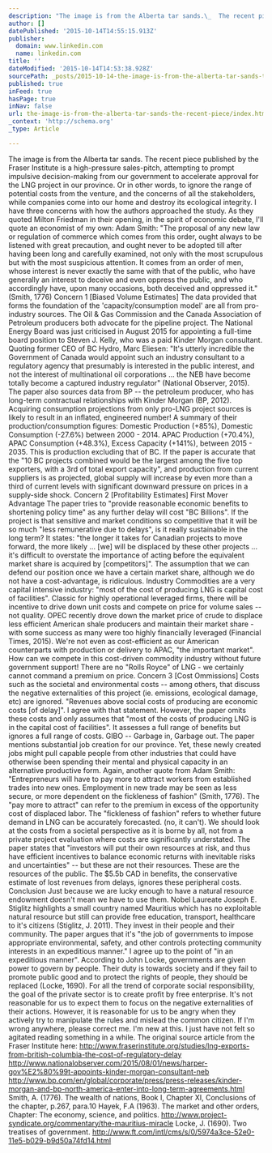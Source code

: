 ```yaml
---
description: "The image is from the Alberta tar sands.\_  The recent piece published by the Fraser Institute is a high-pressure sales-pitch, attempting to prompt\_impulsive dec"
author: []
datePublished: '2015-10-14T14:55:15.913Z'
publisher:
  domain: www.linkedin.com
  name: linkedin.com
title: ''
dateModified: '2015-10-14T14:53:38.928Z'
sourcePath: _posts/2015-10-14-the-image-is-from-the-alberta-tar-sands-the-recent-piece.md
published: true
inFeed: true
hasPage: true
inNav: false
url: the-image-is-from-the-alberta-tar-sands-the-recent-piece/index.html
_context: 'http://schema.org'
_type: Article

---
```

The image is from the Alberta tar sands.  The recent piece published by the Fraser Institute is a high-pressure sales-pitch, attempting to prompt impulsive decision-making from our government to accelerate approval for the LNG project in our province. Or in other words, to ignore the range of potential costs from the venture, and the concerns of all the stakeholders, while companies come into our home and destroy its ecological integrity. I have three concerns with how the authors approached the study. As they quoted Milton Friedman in their opening, in the spirit of economic debate, I'll quote an economist of my own: Adam Smith: "The proposal of any new law or regulation of commerce which comes from this order, ought always to be listened with great precaution, and ought never to be adopted till after having been long and carefully examined, not only with the most scrupulous but with the most suspicious attention. It comes from an order of men, whose interest is never exactly the same with that of the public, who have generally an interest to deceive and even oppress the public, and who accordingly have, upon many occasions, both deceived and oppressed it." (Smith, 1776) Concern 1 \[Biased Volume Estimates\] The data provided that forms the foundation of the 'capacity/consumption model' are all from pro-industry sources. The Oil & Gas Commission and the Canada Association of Petroleum producers both advocate for the pipeline project. The National Energy Board was just criticised in August 2015 for appointing a full-time board position to Steven J. Kelly, who was a paid Kinder Morgan consultant. Quoting former CEO of BC Hydro, Marc Eliesen: "It's utterly incredible the Government of Canada would appoint such an industry consultant to a regulatory agency that presumably is interested in the public interest, and not the interest of multinational oil corporations ... the NEB have become totally become a captured industry regulator" (National Observer, 2015). The paper also sources data from BP -- the petroleum producer, who has long-term contractual relationships with Kinder Morgan (BP, 2012). Acquiring consumption projections from only pro-LNG project sources is likely to result in an inflated, engineered number! A summary of their production/consumption figures: Domestic Production (+85%), Domestic Consumption (-27.6%) between 2000 - 2014\. APAC Production (+70.4%), APAC Consumption (+48.3%), Excess Capacity (+141%), between 2015 - 2035\. This is production excluding that of BC. If the paper is accurate that the "10 BC projects combined would be the largest among the five top exporters, with a 3rd of total export capacity", and production from current suppliers is as projected, global supply will increase by even more than a third of current levels with significant downward pressure on prices in a supply-side shock. Concern 2 \[Profitability Estimates\]  First Mover Advantage The paper tries to "provide reasonable economic benefits to shortening policy time" as any further delay will cost "BC Billions". If the project is that sensitive and market conditions so competitive that it will be so much "less remunerative due to delays", is it really sustainable in the long term? It states: "the longer it takes for Canadian projects to move forward, the more likely ... \[we\] will be displaced by these other projects ... it's difficult to overstate the importance of acting before the equivalent market share is acquired by \[competitors\]". The assumption that we can defend our position once we have a certain market share, although we do not have a cost-advantage, is ridiculous. Industry Commodities are a very capital intensive industry: "most of the cost of producing LNG is capital cost of facilities". Classic for highly operational leveraged firms, there will be incentive to drive down unit costs and compete on price for volume sales -- not quality. OPEC recently drove down the market price of crude to displace less efficient American shale producers and maintain their market share - with some success as many were too highly financially leveraged (Financial Times, 2015).  We're not even as cost-efficient as our American counterparts with production or delivery to APAC, "the important market". How can we compete in this cost-driven commodity industry without future government support! There are no "Rolls Royce" of LNG - we certainly cannot command a premium on price.  Concern 3 \[Cost Ommissions\] Costs such as the societal and environmental costs -- among others, that discuss the negative externalities of this project (ie. emissions, ecological damage, etc) are ignored. "Revenues above social costs of producing are economic costs \[of delay\]". I agree with that statement. However, the paper omits these costs and only assumes that "most of the costs of producing LNG is in the capital cost of facilities". It assesses a full range of benefits but ignores a full range of costs. GIBO -- Garbage in, Garbage out. The paper mentions substantial job creation for our province. Yet, these newly created jobs might pull capable people from other industries that could have otherwise been spending their mental and physical capacity in an alternative productive form. Again, another quote from Adam Smith: "Entrepreneurs will have to pay more to attract workers from established trades into new ones. Employment in new trade may be seen as less secure, or more dependent on the fickleness of fashion" (Smith, 1776). The "pay more to attract" can refer to the premium in excess of the opportunity cost of displaced labor. The "fickleness of fashion" refers to whether future demand in LNG can be accurately forecasted. (no, it can't). We should look at the costs from a societal perspective as it is borne by all, not from a private project evaluation where costs are significantly understated. The paper states that "investors will put their own resources at risk, and thus have efficient incentives to balance economic returns with inevitable risks and uncertainties" -- but these are not their resources. These are the resources of the public. The $5.5b CAD in benefits, the conservative estimate of lost revenues from delays, ignores these peripheral costs.  Conclusion Just because we are lucky enough to have a natural resource endowment doesn't mean we have to use them. Nobel Laureate Joseph E. Stiglitz highlights a small country named Mauritius which has no exploitable natural resource but still can provide free education, transport, healthcare to it's citizens (Stiglitz, J. 2011). They invest in their people and their community. The paper argues that it's "the job of governments to impose appropriate environmental, safety, and other controls protecting community interests in an expeditious manner." I agree up to the point of "in an expeditious manner". According to John Locke, governments are given power to govern by people. Their duty is towards society and if they fail to promote public good and to protect the rights of people, they should be replaced (Locke, 1690). For all the trend of corporate social responsibility, the goal of the private sector is to create profit by free enterprise. It's not reasonable for us to expect them to focus on the negative externalities of their actions. However, it is reasonable for us to be angry when they actively try to manipulate the rules and mislead the common citizen. If I'm wrong anywhere, please correct me. I'm new at this. I just have not felt so agitated reading something in a while.   The original source article from the Fraser Institute here: http://www.fraserinstitute.org/studies/lng-exports-from-british-columbia-the-cost-of-regulatory-delay http://www.nationalobserver.com/2015/08/01/news/harper-gov%E2%80%99t-appoints-kinder-morgan-consultant-neb http://www.bp.com/en/global/corporate/press/press-releases/kinder-morgan-and-bp-north-america-enter-into-long-term-agreements.html Smith, A. (1776). The wealth of nations, Book I, Chapter XI, Conclusions of the chapter, p.267, para.10 Hayek, F.A (1963). The market and other orders, Chapter: The economy, science, and politics. http://www.project-syndicate.org/commentary/the-mauritius-miracle Locke, J. (1690). Two treatises of government. http://www.ft.com/intl/cms/s/0/5974a3ce-52e0-11e5-b029-b9d50a74fd14.html
